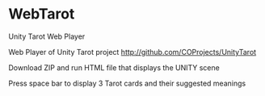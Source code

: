 # WebTarot
Unity Tarot Web Player

Web Player of Unity Tarot project http://github.com/COProjects/UnityTarot

Download ZIP and run HTML file that displays the UNITY scene

Press space bar to display  3 Tarot cards and their suggested meanings

